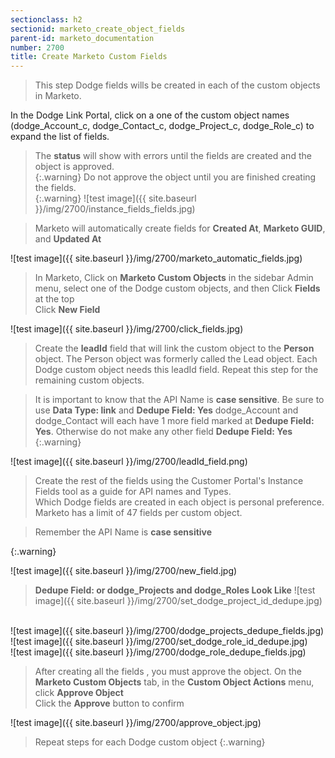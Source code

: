```yaml
---
sectionclass: h2
sectionid: marketo_create_object_fields
parent-id: marketo_documentation
number: 2700
title: Create Marketo Custom Fields
---
```



>This step Dodge fields wills be created in each of the custom objects in Marketo. 

In the Dodge Link Portal, click on a one of the custom object names (dodge_Account_c, dodge_Contact_c, dodge_Project_c, dodge_Role_c) to expand the list of fields. 

>The **status** will show with errors until the fields are created and the object is approved.  
{:.warning}
>Do not approve the object until you are finished creating the fields.    
{:.warning}
![test image]({{ site.baseurl }}/img/2700/instance_fields_fields.jpg)

>Marketo will automatically create fields for **Created At**, **Marketo GUID**, and **Updated At**

![test image]({{ site.baseurl }}/img/2700/marketo_automatic_fields.jpg)

>In Marketo, Click on **Marketo Custom Objects** in the sidebar Admin menu, select one of the Dodge custom objects, and then Click **Fields** at the top  
Click **New Field**   

![test image]({{ site.baseurl }}/img/2700/click_fields.jpg)


>Create the **leadId** field that will link the custom object to the **Person** object.  The Person object was formerly called the Lead object. Each Dodge custom object needs this leadId field. Repeat this step for the remaining custom objects. 

>It is important to know that the API Name is **case sensitive**.
>Be sure to use **Data Type: link** and **Dedupe Field: Yes** 
> dodge_Account and dodge_Contact will each have 1 more field marked at **Dedupe Field: Yes**.  Otherwise do not make any other field **Dedupe Field: Yes**   
{:.warning}

![test image]({{ site.baseurl }}/img/2700/leadId_field.png)

>Create the rest of the fields using the Customer Portal's Instance Fields tool as a guide for API names and Types.
<br> Which Dodge fields are created in each object is personal preference.  Marketo has a limit of 47 fields per custom object. 

>Remember the API Name is **case sensitive**  
   
{:.warning}

![test image]({{ site.baseurl }}/img/2700/new_field.jpg)

>**Dedupe Field: or dodge_Projects and dodge_Roles Look Like**
![test image]({{ site.baseurl }}/img/2700/set_dodge_project_id_dedupe.jpg)
<br>
![test image]({{ site.baseurl }}/img/2700/dodge_projects_dedupe_fields.jpg)
<br>
![test image]({{ site.baseurl }}/img/2700/set_dodge_role_id_dedupe.jpg)
<br>
![test image]({{ site.baseurl }}/img/2700/dodge_role_dedupe_fields.jpg)

>After creating all the fields , you must approve the object.
On the **Marketo Custom Objects** tab, in the **Custom Object Actions** menu, click **Approve Object**  
Click the **Approve** button to confirm

![test image]({{ site.baseurl }}/img/2700/approve_object.jpg)

>Repeat steps for each Dodge custom object
{:.warning}
